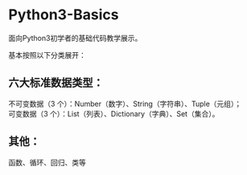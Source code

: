 # Python3-Basics
面向Python3初学者的基础代码教学展示。  

基本按照以下分类展开：  
## 六大标准数据类型：  
不可变数据（3 个）：Number（数字）、String（字符串）、Tuple（元组）；  
可变数据（3 个）：List（列表）、Dictionary（字典）、Set（集合）。

## 其他：  
函数、循环、回归、类等
